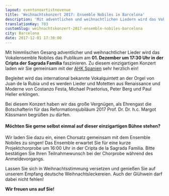 ```yaml
---
layout: eventonoartistnovenue
title: 'Weihnachtskonzert 2017: Ensemble Nobiles in Barcelona'
description: 'Mit adventlichen und weihnachtlichen Liedern wird das Vokalensemble Nobiles das Publikum in der Cripta der Sagrada Familia faszinieren.'
translationKey: 703
customSlug: weihnachtskonzert-2017-ensemble-nobiles-barcelona
city: Barcelona
date: 2017-12-01 17:30:00
---
```


 Mit himmlischen Gesang adventlicher und weihnachtlicher Lieder wird das Vokalensemble Nobiles das Publikum am <strong>01. Dezember um 17:30 Uhr in der Cripta der Sagrada Familia</strong> faszinieren. Zu diesem einzigartigen Konzert laden wir Sie gemeinsam mit der <a href="https://www.ahk.es/es/" target="_blank" rel="nofollow noopener noreferrer" rel="noopener">AHK Spanien</a> sehr herzlich ein!

Begleitet wird das international bekannte Vokalquintett an der Orgel von Juan de la Rubia und es werden Lieder und Motetten aus Renaissance und Moderne von Costanzo Festa, Michael Praetorius, Peter Berg und Paul Heller erklingen.

Bei diesem Konzert haben wir das große Vergnügen, als Ehrengast die Botschafterin für das Reformationsjubiläum 2017 Prof. Dr. Dr. h.c. Margot Kässmann begrüßen zu dürfen. <h4>Möchten Sie gerne selbst einmal auf dieser einzigartigen Bühne stehen?</h4> Wir laden Sie dazu ein, einen Chorsatz gemeinsam mit dem Ensemble Nobiles zu singen! Das Ensemble erwartet Sie für eine kurze Projektchorprobe um 16:00 Uhr in der Cripta de la Sagrada Familia. Bitte bestätigen Sie Ihren Teilnahmewunsch bei der Chorprobe während des Anmeldevorgangs.

Lassen Sie sich in Weihnachtsstimmung versetzen und genießen Sie auf unserem Empfang deutsche Weihnachtsleckereien. Auch der Glühwein darf dabei nicht fehlen!

<strong>Wir freuen uns auf Sie!</strong>
